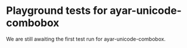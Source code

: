 # Playground tests for ayar-unicode-combobox
We are still awaiting the first test run for ayar-unicode-combobox.
